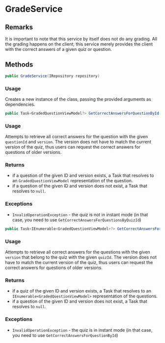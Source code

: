 ﻿# GradeService

## Remarks
It is important to note that this service by itself does not do any grading. All the grading happens on the client; this service merely provides the client with the correct answers of a given quiz or question.

## Methods
```cs
public GradeService(IRepository repository)
```

### Usage
Creates a new instance of the class, passing the provided arguments as dependencies.


```cs
public Task<GradedQuestionViewModel?> GetCorrectAnswersForQuestionById(Guid questionId, int version)
```

### Usage
Attempts to retrieve all correct answers for the question with the given ``questionId`` and ``version``. The version does not have to match the current version of the quiz, thus users can request the correct answers for questions of older versions.

### Returns
- if a question of the given ID and version exists, a Task that resolves to an ``GradedQuestionViewModel`` representation of the question.
- if a question of the given ID and version does not exist, a Task that resolves to ``null``.

### Exceptions
- ``InvalidOperationException`` - the quiz is not in instant mode (in that case, you need to use ``GetCorrectAnswersForQuestionsByQuizId``)


```cs
public Task<IEnumerable<GradedQuestionViewModel>?> GetCorrectAnswersForQuestionsByQuizId(int quizId, int version)
```

### Usage
Attempts to retrieve all correct answers for the questions with the given ``version`` that belong to the quiz with the given ``quizId``. The version does not have to match the current version of the quiz, thus users can request the correct answers for questions of older versions.

### Returns
- if a quiz of the given ID and version exists, a Task that resolves to an ``IEnumerable<GradedQuestionViewModel>`` representation of the questions.
- if a question of the given ID and version does not exist, a Task that resolves to ``null``.

### Exceptions
- ``InvalidOperationException`` - the quiz is in instant mode (in that case, you need to use ``GetCorrectAnswersForQuestionById``)